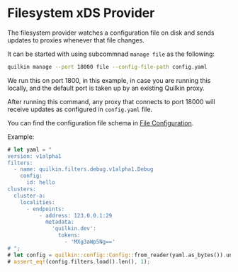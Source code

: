 # Filesystem xDS Provider

The filesystem provider watches a configuration file on disk and sends updates to proxies whenever that file changes.

It can be started with using subcommnad `manage file` as the following:
```sh
quilkin manage --port 18000 file --config-file-path config.yaml
```

We run this on port 1800, in this example, in case you are running this locally, and the
default port is taken up by an existing Quilkin proxy.

After running this command, any proxy that connects to port 18000 will receive updates as configured in `config.yaml`
file.

You can find the configuration file schema in [File Configuration][file-configuration].

Example:

```rust
# let yaml = "
version: v1alpha1
filters:
  - name: quilkin.filters.debug.v1alpha1.Debug
    config:
      id: hello
clusters:
  cluster-a:
    localities:
      - endpoints:
          - address: 123.0.0.1:29
            metadata:
              'quilkin.dev':
                tokens:
                  - 'MXg3aWp5Ng=='
# ";
# let config = quilkin::config::Config::from_reader(yaml.as_bytes()).unwrap();
# assert_eq!(config.filters.load().len(), 1);
```

[file-configuration]: ../../file-configuration.md
